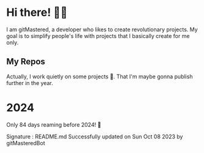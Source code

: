 
# Hi there! 🙋‍♂️
I am gitMastered, a developer who likes to create revolutionary projects.
My goal is to simplify people's life with projects that I basically create for me only.

## My Repos
Actually, I work quietly on some projects 👀. That I'm maybe gonna publish further in the year.

# 2024
Only 84 days reaming before 2024! 🙌

Signature : README.md Successfully updated on Sun Oct 08 2023 by gitMasteredBot

